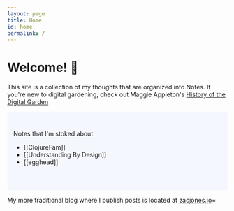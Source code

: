 ```yaml
---
layout: page
title: Home
id: home
permalink: /
---
```


# Welcome! 🌿

This site is a collection of my thoughts that are organized into Notes. If you're new to digital gardening, check out Maggie Appleton's [History of the Digital Garden](https://maggieappleton.com/garden-history)

<div style="padding: 3em 1em; background: #f5f7ff; border-radius: 4px;">
  Notes that I'm stoked about: 
  <ul>
    <li>[[ClojureFam]]</li>
    <li>[[Understanding By Design]]</li>
    <li>[[egghead]]</li>
  </ul> 
</div>

My more traditional blog where I publish posts is located at [zacjones.io](https://zacjones.io/)=

<style>
  .wrapper {
    max-width: 46em;
  }
</style>
